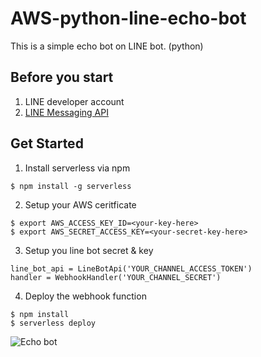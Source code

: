 <!--
title: 'Simple LINE bot'
description: 'This is a simple echo bot on LINE bot.'
framework: v1
platform: AWS
language: Python
priority: 10
authorLink: 'https://github.com/NiJia'
authorName: 'NiJia'
authorAvatar: 'https://avatars0.githubusercontent.com/u/418548?v=4&s=140'
-->

# AWS-python-line-echo-bot

This is a simple echo bot on LINE bot. (python)

## Before you start

1. LINE developer account
2. [LINE Messaging API](https://developers.line.biz/en/docs/messaging-api/getting-started/)

## Get Started

1.  Install serverless via npm

```bash=
$ npm install -g serverless
```

2. Setup your AWS ceritficate

```bash=
$ export AWS_ACCESS_KEY_ID=<your-key-here>
$ export AWS_SECRET_ACCESS_KEY=<your-secret-key-here>
```

3. Setup you line bot secret & key

```python=
line_bot_api = LineBotApi('YOUR_CHANNEL_ACCESS_TOKEN')
handler = WebhookHandler('YOUR_CHANNEL_SECRET')
```

4. Deploy the webhook function

```bash=
$ npm install
$ serverless deploy
```

![Echo bot](https://i.imgur.com/Tn1XS13.png)

